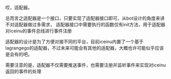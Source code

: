 哎，适配器。

总而言之适配器是一个接口，只要实现了适配器接口即可，从bot设计的角度来讲不对适配器做过多需求，
适配器接口中需要执行的函数仅有init方法，用于适配器对iceinu的事件总线进行事件注册

适配器的设计是为了方便对接不同的平台，目前iceinu内置了一个基于lagrangego的适配器，不过未来可能会有其他的适配器，大概也许可能似乎应该是会有的吧。

需要注意的是，适配器不仅需要推送事件，也需要注册并监听事件来实现对iceinu返回的事件的处理